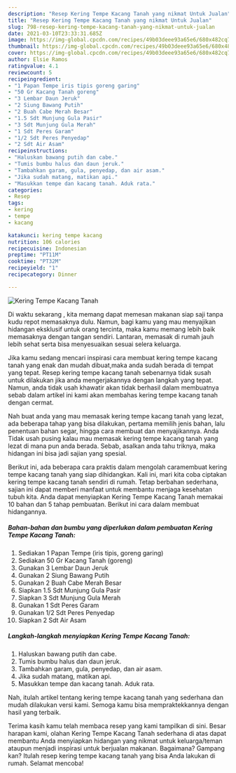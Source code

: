 ```yaml
---
description: "Resep Kering Tempe Kacang Tanah yang nikmat Untuk Jualan"
title: "Resep Kering Tempe Kacang Tanah yang nikmat Untuk Jualan"
slug: 798-resep-kering-tempe-kacang-tanah-yang-nikmat-untuk-jualan
date: 2021-03-10T23:33:31.685Z
image: https://img-global.cpcdn.com/recipes/49b03deee93a65e6/680x482cq70/kering-tempe-kacang-tanah-foto-resep-utama.jpg
thumbnail: https://img-global.cpcdn.com/recipes/49b03deee93a65e6/680x482cq70/kering-tempe-kacang-tanah-foto-resep-utama.jpg
cover: https://img-global.cpcdn.com/recipes/49b03deee93a65e6/680x482cq70/kering-tempe-kacang-tanah-foto-resep-utama.jpg
author: Elsie Ramos
ratingvalue: 4.1
reviewcount: 5
recipeingredient:
- "1 Papan Tempe iris tipis goreng garing"
- "50 Gr Kacang Tanah goreng"
- "3 Lembar Daun Jeruk"
- "2 Siung Bawang Putih"
- "2 Buah Cabe Merah Besar"
- "1.5 Sdt Munjung Gula Pasir"
- "3 Sdt Munjung Gula Merah"
- "1 Sdt Peres Garam"
- "1/2 Sdt Peres Penyedap"
- "2 Sdt Air Asam"
recipeinstructions:
- "Haluskan bawang putih dan cabe."
- "Tumis bumbu halus dan daun jeruk."
- "Tambahkan garam, gula, penyedap, dan air asam."
- "Jika sudah matang, matikan api."
- "Masukkan tempe dan kacang tanah. Aduk rata."
categories:
- Resep
tags:
- kering
- tempe
- kacang

katakunci: kering tempe kacang 
nutrition: 106 calories
recipecuisine: Indonesian
preptime: "PT11M"
cooktime: "PT32M"
recipeyield: "1"
recipecategory: Dinner

---
```



![Kering Tempe Kacang Tanah](https://img-global.cpcdn.com/recipes/49b03deee93a65e6/680x482cq70/kering-tempe-kacang-tanah-foto-resep-utama.jpg)

Di waktu  sekarang , kita memang dapat memesan makanan siap saji tanpa kudu repot memasaknya dulu. Namun, bagi kamu yang mau menyajikan hidangan eksklusif untuk orang tercinta, maka kamu memang lebih baik memasaknya dengan tangan sendiri. Lantaran, memasak di rumah jauh lebih sehat serta bisa menyesuaikan sesuai selera keluarga.

Jika kamu sedang mencari inspirasi cara membuat kering tempe kacang tanah yang enak dan mudah dibuat,maka anda sudah berada di tempat yang tepat. Resep kering tempe kacang tanah  sebenarnya tidak susah untuk dilakukan jika anda mengerjakannya dengan langkah yang tepat. Namun, anda tidak usah khawatir akan tidak berhasil dalam membuatnya 
sebab dalam artikel ini kami akan membahas kering tempe kacang tanah dengan cermat.  



Nah buat anda yang mau memasak kering tempe kacang tanah yang lezat, ada beberapa tahap yang bisa dilakukan, pertama memilih jenis bahan, lalu penentuan bahan segar, hingga cara membuat dan menyajikannya. Anda Tidak usah pusing kalau mau memasak kering tempe kacang tanah yang lezat di mana pun anda berada. Sebab, asalkan anda  tahu triknya, maka hidangan ini bisa jadi sajian yang spesial.

Berikut ini, ada beberapa cara praktis  dalam mengolah caramembuat kering tempe kacang tanah yang siap dihidangkan. Kali ini, mari kita coba ciptakan kering tempe kacang tanah sendiri di rumah. Tetap berbahan sederhana, sajian ini dapat memberi manfaat untuk membantu menjaga kesehatan tubuh kita. Anda dapat menyiapkan Kering Tempe Kacang Tanah memakai 10 bahan dan 5 tahap pembuatan. Berikut ini cara dalam membuat hidangannya.

<!--inarticleads1-->

##### Bahan-bahan dan bumbu yang diperlukan dalam pembuatan Kering Tempe Kacang Tanah:

1. Sediakan 1 Papan Tempe (iris tipis, goreng garing)
1. Sediakan 50 Gr Kacang Tanah (goreng)
1. Gunakan 3 Lembar Daun Jeruk
1. Gunakan 2 Siung Bawang Putih
1. Gunakan 2 Buah Cabe Merah Besar
1. Siapkan 1.5 Sdt Munjung Gula Pasir
1. Siapkan 3 Sdt Munjung Gula Merah
1. Gunakan 1 Sdt Peres Garam
1. Gunakan 1/2 Sdt Peres Penyedap
1. Siapkan 2 Sdt Air Asam




<!--inarticleads2-->

##### Langkah-langkah menyiapkan Kering Tempe Kacang Tanah:

1. Haluskan bawang putih dan cabe.
1. Tumis bumbu halus dan daun jeruk.
1. Tambahkan garam, gula, penyedap, dan air asam.
1. Jika sudah matang, matikan api.
1. Masukkan tempe dan kacang tanah. Aduk rata.




Nah, itulah artikel tentang  kering tempe kacang tanah  yang sederhana dan mudah dilakukan versi kami. Semoga kamu bisa mempraktekkannya dengan hasil yang terbaik. 

Terima kasih kamu telah membaca resep yang kami tampilkan di sini. Besar harapan kami, olahan  Kering Tempe Kacang Tanah sederhana di atas dapat membantu Anda menyiapkan hidangan yang nikmat untuk keluarga/teman ataupun menjadi inspirasi untuk berjualan makanan. Bagaimana? Gampang kan? Itulah resep kering tempe kacang tanah yang bisa Anda lakukan di rumah. Selamat mencoba!

